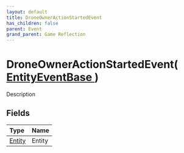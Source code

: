 ```yaml
---
layout: default
title: DroneOwnerActionStartedEvent
has_children: false
parent: Event
grand_parent: Game Reflection
---
```

# DroneOwnerActionStartedEvent( [ EntityEventBase ](/riftbreaker-wiki/docs/game-reflection/events/entity_event_base/) )
Description 

## Fields

| Type | Name |
|:----------|:--------------|
| [Entity](/riftbreaker-wiki/docs/game-reflection/classes/entity/) | Entity |

